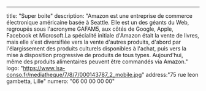 --- 
title: "Super boite"
description: "Amazon est une entreprise de commerce électronique américaine basée à Seattle. Elle est un des géants du Web, regroupés sous l'acronyme GAFAM5, aux côtés de Google, Apple, Facebook et Microsoft.La spécialité initiale d'Amazon était la vente de livres, mais elle s'est diversifiée vers la vente d'autres produits, d'abord par l'élargissement des produits culturels disponibles à l'achat, puis vers la mise à disposition progressive de produits de tous types. Aujourd'hui, même des produits alimentaires peuvent être commandés via Amazon."
logo: "https://www.lsa-conso.fr/mediatheque/7/8/7/000143787_2_mobile.jpg"
address:"75 rue leon gambetta, Lille"
numero: "06 00 00 00 00"

